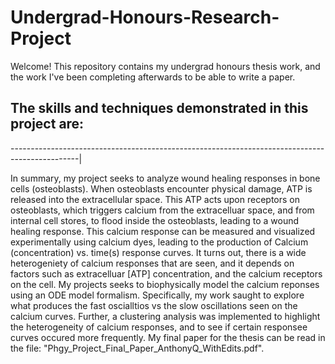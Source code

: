 # Undergrad-Honours-Research-Project
Welcome! This repository contains my undergrad honours thesis work, and the work I've been completing afterwards to be able to write a paper. 

The skills and techniques demonstrated in this project are: 
-

-----------------------------------------------------------------------------------------------|

In summary, my project seeks to analyze wound healing responses in bone cells (osteoblasts). When osteoblasts encounter physical damage, ATP is released into the extracellular space. This ATP acts upon receptors on osteoblasts, which triggers calcium from the extracelluar space, and from internal cell stores, to flood inside the osteoblasts, leading to a wound healing response. This calcium response can be measured and visualized experimentally using calcium dyes, leading to the production of Calcium (concentration) vs. time(s) response curves. It turns out, there is a wide heterogeniety of calcium responses that are seen, and it depends on factors such as extracelluar [ATP] concentration, and the calcium receptors on the cell. My projects seeks to biophysically model the calcium reponses using an ODE model formalism. Specifically, my work saught to explore what produces the fast oscialltios vs the slow oscillations seen on the calcium curves. Further, a clustering analysis was implemented to highlight the heterogeneity of calcium responses, and to see if certain responsee curves occured more frequently. My final paper for the thesis can be read in the file: "Phgy_Project_Final_Paper_AnthonyQ_WithEdits.pdf". 



